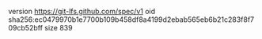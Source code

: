 version https://git-lfs.github.com/spec/v1
oid sha256:ec0479970b1e7700b109b458df8a4199d2ebab565eb6b21c283f8f709cb52bff
size 839

